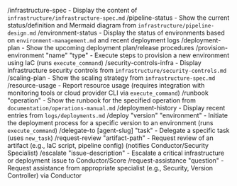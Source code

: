 /infrastructure-spec - Display the content of `infrastructure/infrastructure-spec.md`
/pipeline-status - Show the current status/definition and Mermaid diagram from `infrastructure/pipeline-design.md`
/environment-status - Display the status of environments based on `environment-management.md` and recent deployment logs
/deployment-plan - Show the upcoming deployment plan/release procedures
/provision-environment "name" "type" - Execute steps to provision a new environment using IaC (runs `execute_command`)
/security-controls-infra - Display infrastructure security controls from `infrastructure/security-controls.md`
/scaling-plan - Show the scaling strategy from `infrastructure-spec.md`
/resource-usage - Report resource usage (requires integration with monitoring tools or cloud provider CLI via `execute_command`)
/runbook "operation" - Show the runbook for the specified operation from `documentation/operations-manual.md`
/deployment-history - Display recent entries from `logs/deployments.md`
/deploy "version" "environment" - Initiate the deployment process for a specific version to an environment (runs `execute_command`)
/delegate-to [agent-slug] "task" - Delegate a specific task (uses `new_task`)
/request-review "artifact-path" - Request review of an artifact (e.g., IaC script, pipeline config) (notifies Conductor/Security Specialist)
/escalate "issue-description" - Escalate a critical infrastructure or deployment issue to Conductor/Score
/request-assistance "question" - Request assistance from appropriate specialist (e.g., Security, Version Controller) via Conductor